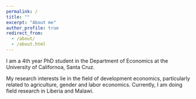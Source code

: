 ```yaml
---
permalink: /
title: ""
excerpt: "About me"
author_profile: true
redirect_from: 
  - /about/
  - /about.html
---
```


I am a 4th year PhD student in the Department of Economics at the University of Californoa, Santa Cruz.

My research interests lie in the field of development economics, particularly related to agriculture, gender and labor economics. Currently, I am doing field research in Liberia and Malawi. 
